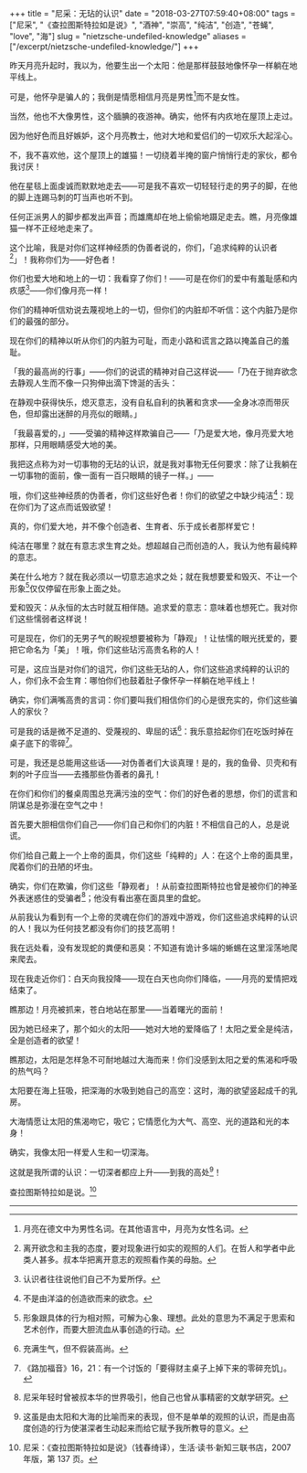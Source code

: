 +++
title = "尼采：无玷的认识"
date = "2018-03-27T07:59:40+08:00"
tags = ["尼采", "《查拉图斯特拉如是说》", "酒神", "崇高", "纯洁", "创造", "苍蝇", "love", "海"]
slug = "nietzsche-undefiled-knowledge"
aliases = ["/excerpt/nietzsche-undefiled-knowledge/"]
+++

昨天月亮升起时，我以为，他要生出一个太阳：他是那样鼓鼓地像怀孕一样躺在地平线上。

可是，他怀孕是骗人的；我倒是情愿相信月亮是男性[^1]而不是女性。

当然，他也不大像男性，这个腼腆的夜游神。确实，他怀有内疚地在屋顶上走过。

因为他好色而且好嫉妒，这个月亮教士，他对大地和爱侣们的一切欢乐大起淫心。

不，我不喜欢他，这个屋顶上的雄猫！一切绕着半掩的窗户悄悄行走的家伙，都令我讨厌！

他在星毯上面虔诚而默默地走去——可是我不喜欢一切轻轻行走的男子的脚，在他的脚上连踢马刺的叮当声也听不到。

任何正派男人的脚步都发出声音；而雄鹰却在地上偷偷地蹑足走去。瞧，月亮像雄猫一样不正经地走来了。

这个比喻，我是对你们这样神经质的伪善者说的，你们，「追求纯粹的认识者[^2]」！我称你们为——好色者！

你们也爱大地和地上的一切：我看穿了你们！——可是在你们的爱中有羞耻感和内疚感[^3]——你们像月亮一样！

你们的精神听信劝说去蔑视地上的一切，但你们的内脏却不听信：这个内脏乃是你们的最强的部分。

现在你们的精神以听从你们的内脏为可耻，而走小路和谎言之路以掩盖自己的羞耻。

「我的最高尚的行事」——你们的说谎的精神对自己这样说——「乃在于抛弃欲念去静观人生而不像一只狗伸出滴下馋涎的舌头：

在静观中获得快乐，熄灭意志，没有自私自利的执著和贪求——全身冰凉而带灰色，但却露出迷醉的月亮似的眼睛。」

「我最喜爱的，」——受骗的精神这样欺骗自己——「乃是爱大地，像月亮爱大地那样，只用眼睛感受大地的美。

我把这点称为对一切事物的无玷的认识，就是我对事物无任何要求：除了让我躺在一切事物的面前，像一面有一百只眼睛的镜子一样。」——

哦，你们这些神经质的伪善者，你们这些好色者！你们的欲望之中缺少纯洁[^4]：现在你们为了这点而诋毁欲望！

真的，你们爱大地，并不像个创造者、生育者、乐于成长者那样爱它！

纯洁在哪里？就在有意志求生育之处。想超越自己而创造的人，我认为他有最纯粹的意志。

美在什么地方？就在我必须以一切意志追求之处；就在我想要爱和毁灭、不让一个形象[^5]仅仅停留在形象上面之处。

爱和毁灭：从永恒的太古时就互相伴随。追求爱的意志：意味着也想死亡。我对你们这些懦弱者这样说！

可是现在，你们的无男子气的睨视想要被称为「静观」！让怯懦的眼光抚爱的，要把它命名为「美」！哦，你们这些玷污高贵名称的人！

可是，这应当是对你们的诅咒，你们这些无玷的人，你们这些追求纯粹的认识的人，你们永不会生育：哪怕你们也鼓着肚子像怀孕一样躺在地平线上！

确实，你们满嘴高贵的言词：你们要叫我们相信你们的心是很充实的，你们这些骗人的家伙？

可是我的话是微不足道的、受蔑视的、卑屈的话[^6]：我乐意拾起你们在吃饭时掉在桌子底下的零碎[^7]。

可是，我还是总能用这些话——对伪善者们大谈真理！是的，我的鱼骨、贝壳和有刺的叶子应当——去搔那些伪善者的鼻孔！

在你们和你们的餐桌周围总充满污浊的空气：你们的好色者的思想，你们的谎言和阴谋总是弥漫在空气之中！

首先要大胆相信你们自己——你们自己和你们的内脏！不相信自己的人，总是说谎。

你们给自己戴上一个上帝的面具，你们这些「纯粹的」人：在这个上帝的面具里，爬着你们的丑陋的坏虫。

确实，你们在欺骗，你们这些「静观者」！从前查拉图斯特拉也曾是被你们的神圣外表迷惑住的受骗者[^8]；他没有看出塞在面具里的盘蛇。

从前我认为看到有一个上帝的灵魂在你们的游戏中游戏，你们这些追求纯粹的认识的人！我以为任何技艺都没有你们的技艺高明！

我在远处看，没有发现蛇的粪便和恶臭：不知道有诡计多端的蜥蜴在这里淫荡地爬来爬去。

现在我走近你们：白天向我投降——现在白天也向你们降临，——月亮的爱情把戏结束了。

瞧那边！月亮被抓来，苍白地站在那里——当着曙光的面前！

因为她已经来了，那个如火的太阳——她对大地的爱降临了！太阳之爱全是纯洁，全是创造者的欲望！

瞧那边，太阳是怎样急不可耐地越过大海而来！你们没感到太阳之爱的焦渴和呼吸的热气吗？

太阳要在海上狂吸，把深海的水吸到她自己的高空：这时，海的欲望竖起成千的乳房。

大海情愿让太阳的焦渴吻它，吸它；它情愿化为大气、高空、光的道路和光的本身！

确实，我像太阳一样爱人生和一切深海。

这就是我所谓的认识：一切深者都应上升——到我的高处[^9]！

查拉图斯特拉如是说。[^10]

---

[^1]: 月亮在德文中为男性名词。在其他语言中，月亮为女性名词。
[^2]: 离开欲念和主我的态度，要对现象进行如实的观照的人们。在哲人和学者中此类人甚多。叔本华把离开意志的观照看作美的母胎。
[^3]: 认识者往往说他们自己不为爱所俘。
[^4]: 不是由洋溢的创造欲而来的欲念。
[^5]: 形象跟具体的行为相对照，可解为心象、理想。此处的意思为不满足于思索和艺术创作，而要大胆流血从事创造的行动。
[^6]: 充满生气，但不假装高尚。
[^7]: 《路加福音》16，21：有一个讨饭的「要得财主桌子上掉下来的零碎充饥」。
[^8]: 尼采年轻时曾被叔本华的世界吸引，他自己也曾从事精密的文献学研究。
[^9]: 这虽是由太阳和大海的比喻而来的表现，但不是单单的观照的认识，而是由高度创造的行为使湛深者生动起来而给它赋予我所教导的意义。
[^10]: 尼采：《查拉图斯特拉如是说》（钱春绮译），生活·读书·新知三联书店，2007 年版，第 137 页。

